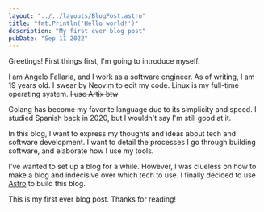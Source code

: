 ```yaml
---
layout: "../../layouts/BlogPost.astro"
title: "fmt.Println('Hello world!')"
description: "My first ever blog post"
pubDate: "Sep 11 2022"
---
```


Greetings! First things first, I'm going to introduce myself.

I am Angelo Fallaria, and I work as a software engineer. As of writing, I am 19 years old. I swear by Neovim to edit my code. Linux is my full-time operating system. ~~I use Artix btw~~

Golang has become my favorite language due to its simplicity and speed.
I studied Spanish back in 2020, but I wouldn't say I'm still good at it.

In this blog, I want to express my thoughts and ideas about tech and software
development. I want to detail the processes I go through building software, and
elaborate how I use my tools.

I've wanted to set up a blog for a while. However, I was clueless on how to make a blog and
indecisive over which tech to use. I finally decided to use
[Astro](https://astro.build) to build this blog.

This is my first ever blog post. Thanks for reading!
